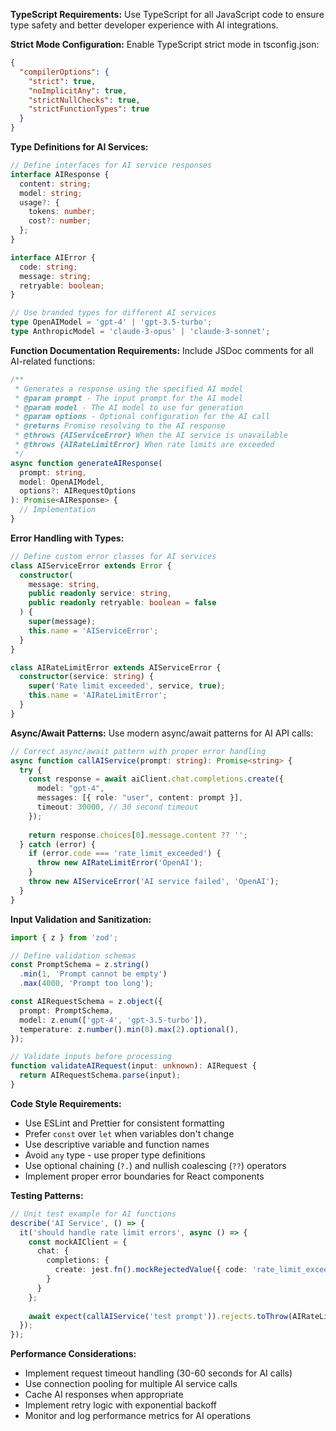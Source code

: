 **TypeScript Requirements:**
Use TypeScript for all JavaScript code to ensure type safety and better developer experience with AI integrations.

**Strict Mode Configuration:**
Enable TypeScript strict mode in tsconfig.json:
```json
{
  "compilerOptions": {
    "strict": true,
    "noImplicitAny": true,
    "strictNullChecks": true,
    "strictFunctionTypes": true
  }
}
```

**Type Definitions for AI Services:**
```typescript
// Define interfaces for AI service responses
interface AIResponse {
  content: string;
  model: string;
  usage?: {
    tokens: number;
    cost?: number;
  };
}

interface AIError {
  code: string;
  message: string;
  retryable: boolean;
}

// Use branded types for different AI services
type OpenAIModel = 'gpt-4' | 'gpt-3.5-turbo';
type AnthropicModel = 'claude-3-opus' | 'claude-3-sonnet';
```

**Function Documentation Requirements:**
Include JSDoc comments for all AI-related functions:
```typescript
/**
 * Generates a response using the specified AI model
 * @param prompt - The input prompt for the AI model
 * @param model - The AI model to use for generation
 * @param options - Optional configuration for the AI call
 * @returns Promise resolving to the AI response
 * @throws {AIServiceError} When the AI service is unavailable
 * @throws {AIRateLimitError} When rate limits are exceeded
 */
async function generateAIResponse(
  prompt: string,
  model: OpenAIModel,
  options?: AIRequestOptions
): Promise<AIResponse> {
  // Implementation
}
```

**Error Handling with Types:**
```typescript
// Define custom error classes for AI services
class AIServiceError extends Error {
  constructor(
    message: string,
    public readonly service: string,
    public readonly retryable: boolean = false
  ) {
    super(message);
    this.name = 'AIServiceError';
  }
}

class AIRateLimitError extends AIServiceError {
  constructor(service: string) {
    super('Rate limit exceeded', service, true);
    this.name = 'AIRateLimitError';
  }
}
```

**Async/Await Patterns:**
Use modern async/await patterns for AI API calls:
```typescript
// Correct async/await pattern with proper error handling
async function callAIService(prompt: string): Promise<string> {
  try {
    const response = await aiClient.chat.completions.create({
      model: "gpt-4",
      messages: [{ role: "user", content: prompt }],
      timeout: 30000, // 30 second timeout
    });
    
    return response.choices[0].message.content ?? '';
  } catch (error) {
    if (error.code === 'rate_limit_exceeded') {
      throw new AIRateLimitError('OpenAI');
    }
    throw new AIServiceError('AI service failed', 'OpenAI');
  }
}
```

**Input Validation and Sanitization:**
```typescript
import { z } from 'zod';

// Define validation schemas
const PromptSchema = z.string()
  .min(1, 'Prompt cannot be empty')
  .max(4000, 'Prompt too long');

const AIRequestSchema = z.object({
  prompt: PromptSchema,
  model: z.enum(['gpt-4', 'gpt-3.5-turbo']),
  temperature: z.number().min(0).max(2).optional(),
});

// Validate inputs before processing
function validateAIRequest(input: unknown): AIRequest {
  return AIRequestSchema.parse(input);
}
```

**Code Style Requirements:**
- Use ESLint and Prettier for consistent formatting
- Prefer `const` over `let` when variables don't change
- Use descriptive variable and function names
- Avoid `any` type - use proper type definitions
- Use optional chaining (`?.`) and nullish coalescing (`??`) operators
- Implement proper error boundaries for React components

**Testing Patterns:**
```typescript
// Unit test example for AI functions
describe('AI Service', () => {
  it('should handle rate limit errors', async () => {
    const mockAIClient = {
      chat: {
        completions: {
          create: jest.fn().mockRejectedValue({ code: 'rate_limit_exceeded' })
        }
      }
    };
    
    await expect(callAIService('test prompt')).rejects.toThrow(AIRateLimitError);
  });
});
```

**Performance Considerations:**
- Implement request timeout handling (30-60 seconds for AI calls)
- Use connection pooling for multiple AI service calls
- Cache AI responses when appropriate
- Implement retry logic with exponential backoff
- Monitor and log performance metrics for AI operations